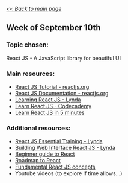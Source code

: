 _[<< Back to main page](https://maggievu.github.io/wmdd4992-blog/)_

## Week of September 10th

### Topic chosen:
React JS - A JavaScript library for beautiful UI

### Main resources:
- [React JS Tutorial - reactjs.org](https://reactjs.org/tutorial/tutorial.html)
- [React JS Documentation - reactjs.org](https://reactjs.org/docs/hello-world.html)
- [Learning React JS - Lynda](https://www.lynda.com/React-js-tutorials/Learning-React-js/645064-2.html?org=langara.ca)
- [Learn React JS - Codecademy](https://www.codecademy.com/learn/react-101)
- [Learn React JS in 5 minutes](https://medium.freecodecamp.org/learn-react-js-in-5-minutes-526472d292f4)

### Additional resources:
- [React JS Essential Training - Lynda](https://www.lynda.com/React-js-tutorials/React-js-Essential-Training/496905-2.html?org=langara.ca)
- [Building Web Interface React JS - Lynda](https://www.lynda.com/React-js-tutorials/Building-Web-Interface-React-js/495271-2.html?org=langara.ca)
- [Beginner guide to React](https://egghead.io/courses/the-beginner-s-guide-to-react)
- [Roadmap to React](https://medium.freecodecamp.org/learning-react-roadmap-from-scratch-to-advanced-bff7735531b6)
- [Fundamental React JS concepts](https://medium.freecodecamp.org/all-the-fundamental-react-js-concepts-jammed-into-this-single-medium-article-c83f9b53eac2)
- Youtube videos (to explore if time allows...)
